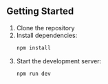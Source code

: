 ## Getting Started

1. Clone the repository
2. Install dependencies:
   ```bash
   npm install
   ```
3. Start the development server:
   ```bash
   npm run dev
   ```